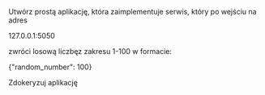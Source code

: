 Utwórz prostą aplikację, która zaimplementuje serwis, który po wejściu na adres

127.0.0.1:5050

zwróci losową liczbęz zakresu 1-100 w formacie:

{"random_number": 100}

Zdokeryzuj aplikację

